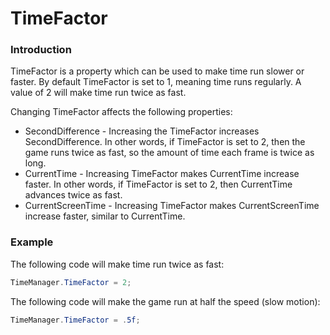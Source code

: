 # TimeFactor

### Introduction

TimeFactor is a property which can be used to make time run slower or faster. By default TimeFactor is set to 1, meaning time runs regularly. A value of 2 will make time run twice as fast.&#x20;

Changing TimeFactor affects the following properties:

* SecondDifference - Increasing the TimeFactor increases SecondDifference. In other words, if TimeFactor is set to 2, then the game runs twice as fast, so the amount of time each frame is twice as long.
* CurrentTime - Increasing TimeFactor makes CurrentTime increase faster. In other words, if TimeFactor is set to 2, then CurrentTime advances twice as fast.
* CurrentScreenTime - Increasing TimeFactor makes CurrentScreenTime increase faster, similar to CurrentTime.

### Example

The following code will make time run twice as fast:

```csharp
TimeManager.TimeFactor = 2;
```

The following code will make the game run at half the speed (slow motion):

```csharp
TimeManager.TimeFactor = .5f;
```
